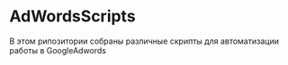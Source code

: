 # AdWordsScripts

В этом рипозитории собраны различные скрипты для автоматизации работы в GoogleAdwords
